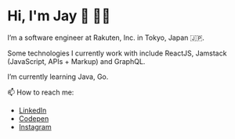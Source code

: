 # Hi, I'm Jay 👋 👨‍💻

I’m a software engineer at Rakuten, Inc. in Tokyo, Japan 🇯🇵.

Some technologies I currently work with include ReactJS, Jamstack (JavaScript, APIs + Markup) and GraphQL.

I’m currently learning Java, Go.

📫 How to reach me:

* <a href="https://www.linkedin.com/in/jayasuryasakamuri">LinkedIn</a>
* <a href="https://codepen.io/jayasuryasakamuri">Codepen</a>
* <a href="https://www.instagram.com/jsu.pics/">Instagram</a>
